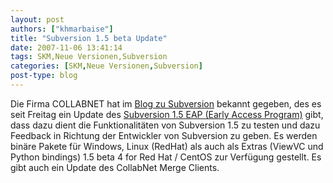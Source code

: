 ```yaml
---
layout: post
authors: ["khmarbaise"]
title: "Subversion 1.5 beta Update"
date: 2007-11-06 13:41:14
tags: SKM,Neue Versionen,Subversion
categories: [SKM,Neue Versionen,Subversion]
post-type: blog
---
```

Die Firma COLLABNET hat im <a href="http://blogs.open.collab.net/svn/2007/11/updated-binarie.html"  title="Subversion Blog">Blog zu Subversion</a> bekannt gegeben, des es seit Freitag ein Update des <a href="http://merge-tracking.open.collab.net/servlets/ProjectProcess?tab=4"  title="Subverison 1.5 EAP">Subversion 1.5 EAP (Early Access Program)</a> gibt, dass dazu dient die Funktionalitäten von Subversion 1.5 zu testen und dazu Feedback in Richtung der Entwickler von Subversion zu geben. Es werden binäre Pakete für Windows, Linux (RedHat) als auch als Extras (ViewVC und Python bindings) 1.5 beta 4 for Red Hat / CentOS zur Verfügung gestellt. Es gibt auch ein Update des CollabNet Merge Clients.
